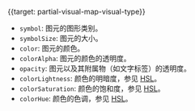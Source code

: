{{target: partial-visual-map-visual-type}}
+ `symbol`: 图元的图形类别。
+ `symbolSize`: 图元的大小。
+ `color`: 图元的颜色。
+ `colorAlpha`: 图元的颜色的透明度。
+ `opacity`: 图元以及其附属物（如文字标签）的透明度。
+ `colorLightness`: 颜色的明暗度，参见 [HSL](https://en.wikipedia.org/wiki/HSL_and_HSV)。
+ `colorSaturation`: 颜色的饱和度，参见 [HSL](https://en.wikipedia.org/wiki/HSL_and_HSV)。
+ `colorHue`: 颜色的色调，参见 [HSL](https://en.wikipedia.org/wiki/HSL_and_HSV)。
